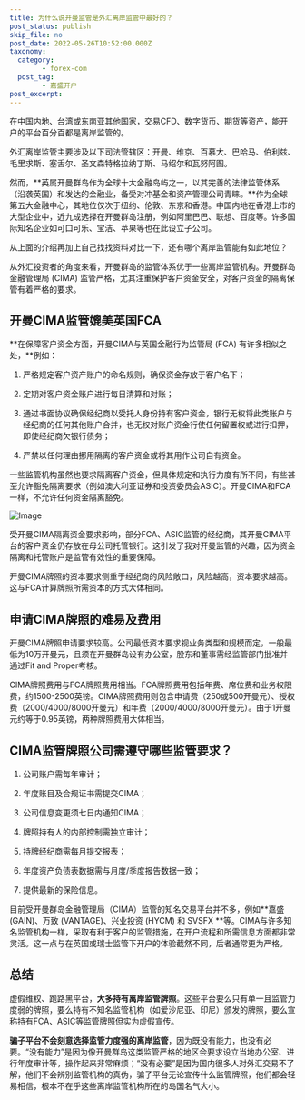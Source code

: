 ```yaml
---
title: 为什么说开曼监管是外汇离岸监管中最好的？
post_status: publish
skip_file: no
post_date: 2022-05-26T10:52:00.000Z
taxonomy:
  category:
        - forex-com
  post_tag:
        - 嘉盛开户
post_excerpt: 
---
```

在中国内地、台湾或东南亚其他国家，交易CFD、数字货币、期货等资产，能开户的平台百分百都是离岸监管的。

外汇离岸监管主要涉及以下司法管辖区：开曼、维京、百慕大、巴哈马、伯利兹、毛里求斯、塞舌尔、圣文森特格拉纳丁斯、马绍尔和瓦努阿图。

然而，**英属开曼群岛作为全球十大金融岛屿之一，以其完善的法律监管体系（沿袭英国）和发达的金融业，备受对冲基金和资产管理公司青睐。**作为全球第五大金融中心，其地位仅次于纽约、伦敦、东京和香港。中国内地在香港上市的大型企业中，近九成选择在开曼群岛注册，例如阿里巴巴、联想、百度等。许多国际知名企业如可口可乐、宝洁、苹果等也在此设立子公司。

从上面的介绍再加上自己找找资料对比一下，还有哪个离岸监管能有如此地位？

从外汇投资者的角度来看，开曼群岛的监管体系优于一些离岸监管机构。开曼群岛金融管理局 (CIMA) 监管严格，尤其注重保护客户资金安全，对客户资金的隔离保管有着严格的要求。

## 开曼CIMA监管媲美英国FCA

**在保障客户资金方面，开曼CIMA与英国金融行为监管局 (FCA) 有许多相似之处，**例如：

1. 严格规定客户资产账户的命名规则，确保资金存放于客户名下；

1. 定期对客户资金账户进行每日清算和对账；

1. 通过书面协议确保经纪商以受托人身份持有客户资金，银行无权将此类账户与经纪商的任何其他账户合并，也无权对账户资金行使任何留置权或进行扣押，即使经纪商欠银行债务；

1. 严禁以任何理由挪用隔离的客户资金或将其用作公司自有资金。

一些监管机构虽然也要求隔离客户资金，但具体规定和执行力度有所不同，有些甚至允许豁免隔离要求（例如澳大利亚证券和投资委员会ASIC）。开曼CIMA和FCA一样，不允许任何资金隔离豁免。

![Image](https://prod-files-secure.s3.us-west-2.amazonaws.com/39ed1227-6d7d-4570-be36-9ccd4a2c4241/bd849744-3fcb-4a37-8312-357962c8f065/image.png?X-Amz-Algorithm=AWS4-HMAC-SHA256&X-Amz-Content-Sha256=UNSIGNED-PAYLOAD&X-Amz-Credential=ASIAZI2LB4662SGFEEUH%2F20250913%2Fus-west-2%2Fs3%2Faws4_request&X-Amz-Date=20250913T041335Z&X-Amz-Expires=3600&X-Amz-Security-Token=IQoJb3JpZ2luX2VjEMT%2F%2F%2F%2F%2F%2F%2F%2F%2F%2FwEaCXVzLXdlc3QtMiJHMEUCIQDxBnGN5wohhpbbUFwebLmgKSRMmK1i%2FhKdzoBDomXP5gIgJJJoEQYG5eA2Xe3VtULrEZ9Mlasrp7KKN8tjwyYFKasq%2FwMIPRAAGgw2Mzc0MjMxODM4MDUiDBdJSHl8z1s1S95igSrcA5%2BTb9UYb2ZIPOYp%2F3ClSCBp2WaQZK77iLJubW9hBVTDUk68zDhiDbn8JNUneAPnG%2FWTQuMunbOUri6RC3O8vhfKFBTarUX%2FxR9w0mSrif7JNSsCBso3PfPgrshGt6NzqGIUqvpMYRWvEYY2tasNtt9m2KPIdpVsBycV4dUWgV8haii1%2FYpju7tYeBGssbUUXiIjWiMWwtXkSVDS%2FE3gOfy6nRoDRXhfU%2BFVZ19wljhjKu4YNJzgFl%2FVs3XizTw7VjeT1UGrKIFYPvfi39wXbjMFxHkx9VVvHRoEBVByJ34TLpO4Uf3aLjYF2mPSzB8OGPwie0rt6hPZIoH%2ByBlCUE7g9I%2FDhd43Uv%2BRjeK3zlVFEWesKk6H1GNKGFUzrBXSfv%2BQnjdWbMKoUWoVzUlIj3dn1%2BwbPqzoMliSjAMpmdHak6F2sI82UhEVCCltdF3A3CWms%2FxtYd0b8UWpXfejMtZI882iR1OslDstN3Ab%2FLOzbLVbTBi8r5aBo%2Fpm6VevHA%2FGy1Jrcvn0t5qW3o9ZqehHUddP2qkP%2F1BCIH6vnIs7O1SN8kyZhT2eVsfUrzOoyhaWadMQBuEeFYu62FPyPbT1ThGyI1cvXc12L%2Bq%2FMfRDPdskrZ0QUwbxmdq%2BMKrbk8YGOqUBSGfAFdlhfNoECNbkznv4Skor9kMo7bl5VV%2BwcojK6uMktDSwtgb8eCcB8TXp5ehV%2FZFQq9b0mYcmoAPE6IzpiFAGkjUDeTZABS3ODWA0N3QszASBccTzI3GVlG0ytioBlbfCd8%2F3ZxJm8nrmL3NG5iDvGbzWTfCM3VEREsusCgqwaJpwPTFArkz18ClpiYbwsqpLDlrQlptz9o%2BUK2QBWG20rV1i&X-Amz-Signature=6835f47b2a88ef7326e8bd10f04b20669db02533c4c83b20e9976f4d1240d878&X-Amz-SignedHeaders=host&x-amz-checksum-mode=ENABLED&x-id=GetObject)

受开曼CIMA隔离资金要求影响，部分FCA、ASIC监管的经纪商，其开曼CIMA平台的客户资金仍存放在母公司托管银行。这引发了我对开曼监管的兴趣，因为资金隔离和托管账户是监管有效性的重要保障。

开曼CIMA牌照的资本要求侧重于经纪商的风险敞口，风险越高，资本要求越高。这与FCA计算牌照所需资本的方式大体相同。

## **申请CIMA牌照的难易及费用**

开曼CIMA牌照申请要求较高。公司最低资本要求视业务类型和规模而定，一般最低为10万开曼元，且须在开曼群岛设有办公室，股东和董事需经监管部门批准并通过Fit and Proper考核。

CIMA牌照费用与FCA牌照费用相当。FCA牌照费用包括年费、席位费和业务权限费，约1500-2500英镑。CIMA牌照费用则包含申请费（250或500开曼元）、授权费（2000/4000/8000开曼元）和年费（2000/4000/8000开曼元）。由于1开曼元约等于0.95英镑，两种牌照费用大体相当。

## CIMA监管牌照公司需遵守哪些监管要求？

1. 公司账户需每年审计；

1. 年度账目及合规证书需提交CIMA；

1. 公司信息变更须七日内通知CIMA；

1. 牌照持有人的内部控制需独立审计；

1. 持牌经纪商需每月提交报表；

1. 年度资产负债表数据需与月度/季度报告数据一致；

1. 提供最新的保险信息。

目前受开曼群岛金融管理局（CIMA）监管的知名交易平台并不多，例如**嘉盛 (GAIN)、万致 (VANTAGE)、兴业投资 (HYCM) 和 SVSFX **等。CIMA与许多知名监管机构一样，采取有利于客户的监管措施，在开户流程和所需信息方面都非常灵活。这一点与在英国或瑞士监管下开户的体验截然不同，后者通常更为严格。

## 总结

虚假维权、跑路黑平台，**大多持有离岸监管牌照**。这些平台要么只有单一且监管力度弱的牌照，要么持有不知名监管机构（如爱沙尼亚、印尼）颁发的牌照，要么宣称持有FCA、ASIC等监管牌照但实为虚假宣传。

**骗子平台不会刻意选择监管力度强的离岸监管**，因为既没有能力，也没有必要。“没有能力”是因为像开曼群岛这类监管严格的地区会要求设立当地办公室、进行年度审计等，操作起来非常麻烦；“没有必要”是因为国内很多人对外汇交易不了解，他们不会辨别监管机构的真伪，骗子平台无论宣传什么监管牌照，他们都会轻易相信，根本不在乎这些离岸监管机构所在的岛国名气大小。
